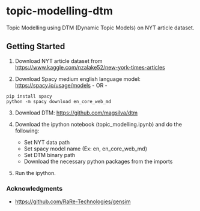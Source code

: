 
# topic-modelling-dtm

Topic Modelling using DTM (Dynamic Topic Models) on NYT article dataset.

## Getting Started

1) Download NYT article dataset from https://www.kaggle.com/nzalake52/new-york-times-articles

2) Download Spacy medium english language model: https://spacy.io/usage/models  - OR -
```
pip install spacy
python -m spacy download en_core_web_md
```
3) Download DTM: https://github.com/magsilva/dtm

4) Download the ipython notebook (topic_modelling.ipynb) and do the following:
    - Set NYT data path
    - Set spacy model name (Ex: en, en_core_web_md)
    - Set DTM binary path
    - Download the necessary python packages from the imports

5) Run the ipython.

### Acknowledgments
* https://github.com/RaRe-Technologies/gensim